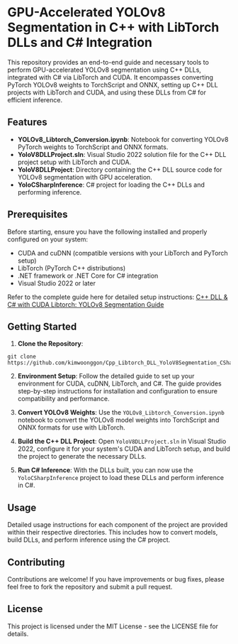 # GPU-Accelerated YOLOv8 Segmentation in C++ with LibTorch DLLs and C# Integration

This repository provides an end-to-end guide and necessary tools to perform GPU-accelerated YOLOv8 segmentation using C++ DLLs, integrated with C# via LibTorch and CUDA. It encompasses converting PyTorch YOLOv8 weights to TorchScript and ONNX, setting up C++ DLL projects with LibTorch and CUDA, and using these DLLs from C# for efficient inference.

## Features

- **YOLOv8_Libtorch_Conversion.ipynb**: Notebook for converting YOLOv8 PyTorch weights to TorchScript and ONNX formats.
- **YoloV8DLLProject.sln**: Visual Studio 2022 solution file for the C++ DLL project setup with LibTorch and CUDA.
- **YoloV8DLLProject**: Directory containing the C++ DLL source code for YOLOv8 segmentation with GPU acceleration.
- **YoloCSharpInference**: C# project for loading the C++ DLLs and performing inference.

## Prerequisites

Before starting, ensure you have the following installed and properly configured on your system:
- CUDA and cuDNN (compatible versions with your LibTorch and PyTorch setup)
- LibTorch (PyTorch C++ distributions)
- .NET framework or .NET Core for C# integration
- Visual Studio 2022 or later

Refer to the complete guide here for detailed setup instructions: [C++ DLL & C# with CUDA Libtorch: YOLOv8 Segmentation Guide](https://medium.com/@psopen11/complete-guide-to-gpu-accelerated-yolov8-segmentation-in-c-via-libtorch-c-dlls-a0e3e6029d82)

## Getting Started

1. **Clone the Repository**:
```
git clone https://github.com/kimwoonggon/Cpp_Libtorch_DLL_YoloV8Segmentation_CSharpProject
```
2. **Environment Setup**: Follow the detailed guide to set up your environment for CUDA, cuDNN, LibTorch, and C#. The guide provides step-by-step instructions for installation and configuration to ensure compatibility and performance.

3. **Convert YOLOv8 Weights**: Use the `YOLOv8_Libtorch_Conversion.ipynb` notebook to convert the YOLOv8 model weights into TorchScript and ONNX formats for use with LibTorch.

4. **Build the C++ DLL Project**: Open `YoloV8DLLProject.sln` in Visual Studio 2022, configure it for your system's CUDA and LibTorch setup, and build the project to generate the necessary DLLs.

5. **Run C# Inference**: With the DLLs built, you can now use the `YoloCSharpInference` project to load these DLLs and perform inference in C#.

## Usage

Detailed usage instructions for each component of the project are provided within their respective directories. This includes how to convert models, build DLLs, and perform inference using the C# project.

## Contributing

Contributions are welcome! If you have improvements or bug fixes, please feel free to fork the repository and submit a pull request.

## License

This project is licensed under the MIT License - see the LICENSE file for details.
